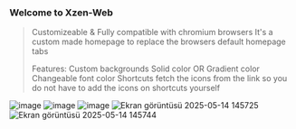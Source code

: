 ### Welcome to Xzen-Web

> Customizeable & Fully compatible with chromium browsers
> It's a custom made homepage to replace the browsers default homepage tabs
>
> Features:
> Custom backgrounds
> Solid color OR Gradient color
> Changeable font color
> Shortcuts fetch the icons from the link so you do not have to add the icons on shortcuts yourself
>
![image](https://github.com/user-attachments/assets/235e2de1-fe67-4e6f-a725-0c30e6bd7c8d)
![image](https://github.com/user-attachments/assets/edab694a-9787-48bd-a941-5afc498865c2)
![image](https://github.com/user-attachments/assets/dd32c48c-5459-4dab-ba71-ebec309d5b60)
![Ekran görüntüsü 2025-05-14 145725](https://github.com/user-attachments/assets/a6183006-d426-423a-881a-45fde3eca9d3)
![Ekran görüntüsü 2025-05-14 145744](https://github.com/user-attachments/assets/bfd18003-8df7-4aae-a208-1ff6b9a25cb7)
